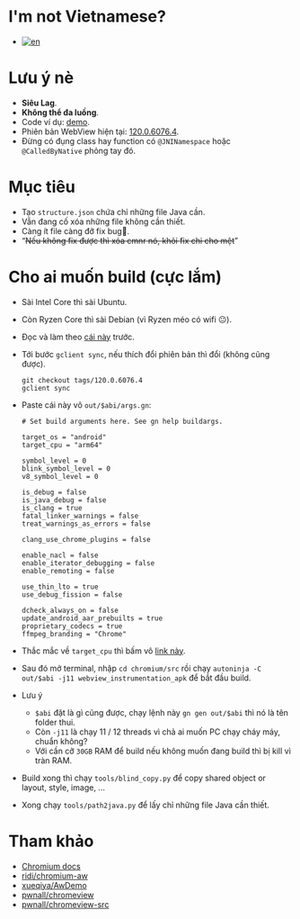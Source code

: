 # I'm not Vietnamese?

- [![en](https://img.shields.io/badge/lang-en-red.svg)](https://github.com/luanon404/awChromium/blob/main/README.en.md)

# Lưu ý nè

- **Siêu Lag**.
- **Không thể đa luồng**.
- Code ví dụ: [demo](https://github.com/luanon404/awChromium/tree/120.0.6076.4/app/src/main/java/aw/chromium/demo).
- Phiên bản WebView hiện tại: [120.0.6076.4](https://chromium.googlesource.com/chromium/src.git/+/refs/tags/120.0.6076.4).
- Đừng có đụng class hay function có `@JNINamespace` hoặc `@CalledByNative` phỏng tay đó.

# Mục tiêu

- Tạo `structure.json` chứa chỉ những file Java cần.
- Vẫn đang cố xóa những file không cần thiết.
- Càng ít file càng đỡ fix bug🫣.
- “~~Nếu không fix được thì xóa cmnr nó, khỏi fix chi cho mệt~~”

# Cho ai muốn build (cực lắm)

- Sài Intel Core thì sài Ubuntu.
- Còn Ryzen Core thì sài Debian (vì Ryzen méo có wifi 😐).
- Đọc và làm theo [cái này](https://chromium.googlesource.com/chromium/src/+/HEAD/docs/android_build_instructions.md) trước.
- Tới bước `gclient sync`, nếu thích đổi phiên bản thì đổi (không cũng được).

    ```
    git checkout tags/120.0.6076.4
    gclient sync
    ```

- Paste cái này vô `out/$abi/args.gn`:

    ```
    # Set build arguments here. See gn help buildargs.
    
    target_os = "android"
    target_cpu = "arm64"
    
    symbol_level = 0
    blink_symbol_level = 0
    v8_symbol_level = 0
    
    is_debug = false
    is_java_debug = false
    is_clang = true
    fatal_linker_warnings = false
    treat_warnings_as_errors = false
    
    clang_use_chrome_plugins = false
    
    enable_nacl = false
    enable_iterator_debugging = false
    enable_remoting = false
    
    use_thin_lto = true
    use_debug_fission = false
    
    dcheck_always_on = false
    update_android_aar_prebuilts = true
    proprietary_codecs = true
    ffmpeg_branding = "Chrome"
    ```

- Thắc mắc về `target_cpu` thì bấm vô [link này](https://chromium.googlesource.com/chromium/src/+/HEAD/docs/android_build_instructions.md#figuring-out-target_cpu).
- Sau đó mở terminal, nhập `cd chromium/src` rồi chạy `autoninja -C out/$abi -j11 webview_instrumentation_apk` để bắt đầu build.
- Lưu ý
    - `$abi` đặt là gì cũng được, chạy lệnh này `gn gen out/$abi` thì nó là tên folder thui.
    - Còn `-j11` là chạy 11 / 12 threads vì chả ai muốn PC chạy cháy máy, chuẩn không?
    - Với cần cỡ `30GB` RAM để build nếu không muốn đang build thì bị kill vì tràn RAM.
- Build xong thì chạy `tools/blind_copy.py` để copy shared object or layout, style, image, ...
- Xong chạy `tools/path2java.py` để lấy chỉ những file Java cần thiết.

# Tham khảo

- [Chromium docs](https://chromium.googlesource.com/chromium/src/+/HEAD/docs/android_build_instructions.md)
- [ridi/chromium-aw](https://github.com/ridi/chromium-aw)
- [xueqiya/AwDemo](https://github.com/xueqiya/AwDemo)
- [pwnall/chromeview](https://github.com/pwnall/chromeview)
- [pwnall/chromeview-src](https://github.com/pwnall/chromeview-src)
